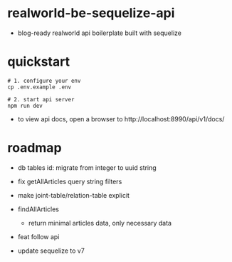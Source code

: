 # realworld-be-sequelize-api
- blog-ready realworld api boilerplate built with sequelize
# quickstart

```shell
# 1. configure your env
cp .env.example .env

# 2. start api server
npm run dev
```

- to view api docs, open a browser to http://localhost:8990/api/v1/docs/
# roadmap
- db tables id: migrate from integer to uuid string

- fix getAllArticles query string filters

- make joint-table/relation-table explicit

- findAllArticles
  - return minimal articles data, only necessary data

- feat follow api

- update sequelize to v7
